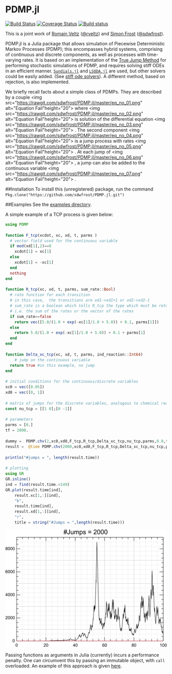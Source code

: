 # PDMP.jl 

[![Build Status](https://travis-ci.org/sdwfrost/PDMP.jl.svg?branch=master)](https://travis-ci.org/sdwfrost/PDMP.jl)
[![Coverage Status](https://coveralls.io/repos/github/sdwfrost/PDMP.jl/badge.svg?branch=master)](https://coveralls.io/github/sdwfrost/PDMP.jl?branch=master)
[![Build status](https://ci.appveyor.com/api/projects/status/github/sdwfrost/PDMP.jl?svg=true&branch=master)](https://ci.appveyor.com/project/sdwfrost/pdmp-jl/branch/master)

This is a joint work of [Romain Veltz](https://romainveltz.pythonanywhere.com/) ([@rveltz](http://github.com/rveltz)) and [Simon Frost](http://www.vet.cam.ac.uk/directory/sdf22@cam.ac.uk) ([@sdwfrost](http://github.com/sdwfrost)).

PDMP.jl is a Julia package that allows simulation of Piecewise Deterministic Markov Processes (PDMP); this encompasses hybrid systems, comprising of continuous and discrete components, as well as processes with time-varying rates. It is based on an implementation of the [True Jump Method](http://arxiv.org/abs/1504.06873) for performing stochastic simulations of PDMP, and requires solving stiff ODEs in an efficient manner. [```Sundials.jl```](https://github.com/JuliaLang/Sundials.jl) and [```LSODA.jl```](https://github.com/rveltz/LSODA.jl) are used, but other solvers could be easily added. (See [stiff ode solvers](http://lh3lh3.users.sourceforge.net/solveode.shtml)). A different method, based on rejection, is also implemented.

We briefly recall facts about a simple class of PDMPs. They are described by a couple 
<img src="https://rawgit.com/sdwfrost/PDMP.jl/master/eq_no_01.png" alt="Equation Fail"height="20">
 where 
<img src="https://rawgit.com/sdwfrost/PDMP.jl/master/eq_no_02.png" alt="Equation Fail"height="20">
 is solution of the differential equation 
<img src="https://rawgit.com/sdwfrost/PDMP.jl/master/eq_no_03.png" alt="Equation Fail"height="20">
. The second component 
<img src="https://rawgit.com/sdwfrost/PDMP.jl/master/eq_no_04.png" alt="Equation Fail"height="20">
 is a jump process with rates 
<img src="https://rawgit.com/sdwfrost/PDMP.jl/master/eq_no_05.png" alt="Equation Fail"height="20">
. At each jump of 
<img src="https://rawgit.com/sdwfrost/PDMP.jl/master/eq_no_06.png" alt="Equation Fail"height="20">
, a jump can also be added to the continuous variable 
<img src="https://rawgit.com/sdwfrost/PDMP.jl/master/eq_no_07.png" alt="Equation Fail"height="20">
.

<!--We briefly recall facts about a simple class of PDMPs. They are decribed by a couple ![equation](http://www.sciweavers.org/tex2img.php?eq=(x_c,x_d)&bc=White&fc=Black&im=svg&fs=11&ff=arev&edit=) where ![equation](http://www.sciweavers.org/tex2img.php?eq=x_c&bc=White&fc=Black&im=svg&fs=11&ff=arev&edit=) is solution of the differential equation ![equation](http://www.sciweavers.org/tex2img.php?eq= dx_c/dt = F(x_c,x_d,t)&bc=White&fc=Black&im=svg&fs=11&ff=arev&edit=). The second component ![equation](http://www.sciweavers.org/tex2img.php?eq=x_d&bc=White&fc=Black&im=svg&fs=11&ff=arev&edit=) is a jump process with rates ![equation](http://www.sciweavers.org/tex2img.php?eq= R(x_c,x_d,t)&bc=White&fc=Black&im=svg&fs=11&ff=arev&edit=). At each jump of ![equation](http://www.sciweavers.org/tex2img.php?eq=x_d&bc=White&fc=Black&im=svg&fs=11&ff=arev&edit=), a jump can be added to the continuous variable ![equation](http://www.sciweavers.org/tex2img.php?eq=x_c&bc=White&fc=Black&im=svg&fs=11&ff=arev&edit=) too..-->

##Installation
To install this (unregistered) package, run the command 	```Pkg.clone("https://github.com/sdwfrost/PDMP.jl.git")```

##Examples
See the [examples directory](https://github.com/sdwfrost/PDMP.jl/tree/master/examples).

A simple example of a TCP process is given below:

```julia
using PDMP

function F_tcp(xcdot, xc, xd, t, parms )
  # vector field used for the continuous variable
  if mod(xd[1],2)==0
    xcdot[1] = xc[1]
  else
    xcdot[1] = -xc[1]
  end
  nothing
end

function R_tcp(xc, xd, t, parms, sum_rate::Bool)
  # rate function for each transition
  # in this case,  the transitions are xd1->xd1+1 or xd2->xd2-1
  # sum_rate is a boolean which tells R_tcp the type which must be returned:
  # i.e. the sum of the rates or the vector of the rates
  if sum_rate==false
    return vec([5.0/(1.0 + exp(-xc[1]/1.0 + 5.0)) + 0.1, parms[1]])
  else
    return 5.0/(1.0 + exp(-xc[1]/1.0 + 5.0)) + 0.1 + parms[1]
  end
end

function Delta_xc_tcp(xc, xd, t, parms, ind_reaction::Int64)
	# jump on the continuous variable
  return true #in this example, no jump
end

# initial conditions for the continuous/discrete variables
xc0 = vec([0.05])
xd0 = vec([0, 1])

# matrix of jumps for the discrete variables, analogous to chemical reactions
const nu_tcp = [[1 0];[0 -1]]

# parameters  
parms = [0.]
tf = 2000.

dummy =  PDMP.chv(2,xc0,xd0,F_tcp,R_tcp,Delta_xc_tcp,nu_tcp,parms,0.0,tf,false)
result =  @time PDMP.chv(2000,xc0,xd0,F_tcp,R_tcp,Delta_xc_tcp,nu_tcp,parms,0.0,tf,false)

println("#jumps = ", length(result.time))

# plotting
using GR
GR.inline()
ind = find(result.time.<149)
GR.plot(result.time[ind],
	result.xc[1,:][ind],
	"k",
	result.time[ind],
	result.xd[1,:][ind],
	"r",
	title = string("#Jumps = ",length(result.time)))
```

![TCP](examples/tcp.png)

Passing functions as arguments in Julia (currently) incurs a performance penalty. One can circumvent this by passing an immutable object, with ```call``` overloaded. An example of this approach is given [here](https://github.com/sdwfrost/PDMP.jl/tree/master/examples/tcp_fast.jl).
